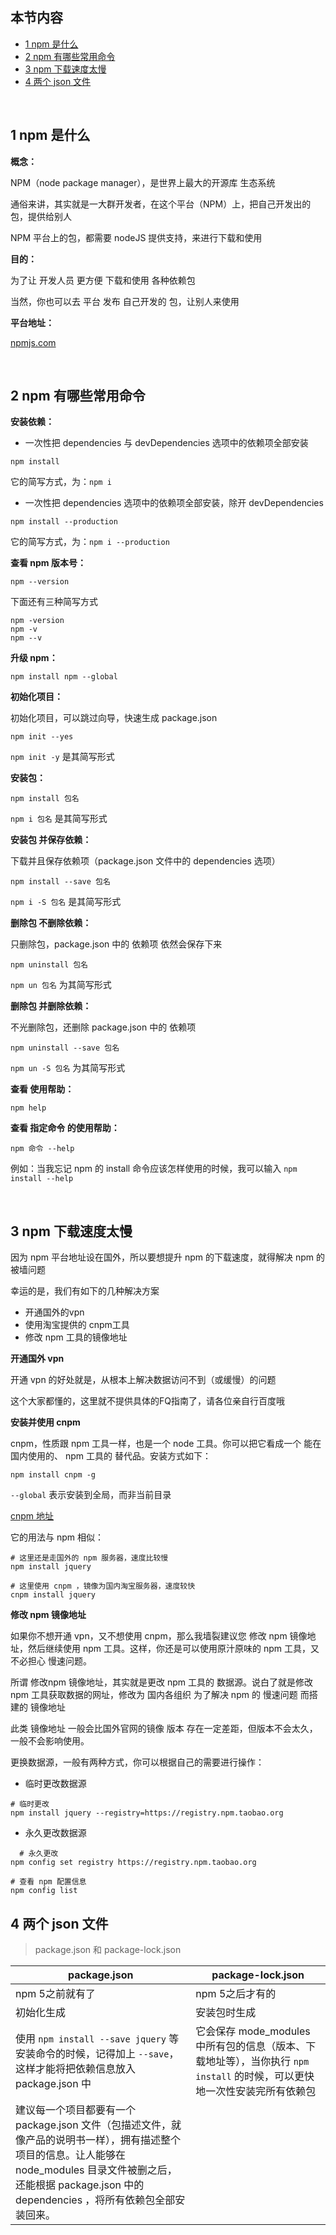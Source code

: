 ## 本节内容

- [1 npm 是什么](https://github.com/stevecchow/The-overview-of-node/blob/master/docs/2%20npm.md#1-npm-是什么)
- [2 npm 有哪些常用命令](https://github.com/stevecchow/The-overview-of-node/blob/master/docs/2%20npm.md#2-npm-有哪些常用命令)
- [3 npm 下载速度太慢](https://github.com/stevecchow/The-overview-of-node/blob/master/docs/2%20npm.md#3-npm-下载速度太慢)
- [4  两个 json 文件](https://github.com/stevecchow/The-overview-of-node/blob/master/docs/2%20npm.md#4-两个-json-文件)



<br/>



## 1 npm 是什么

**概念：**

NPM（node package manager），是世界上最大的开源库 生态系统

通俗来讲，其实就是一大群开发者，在这个平台（NPM）上，把自己开发出的 包，提供给别人

NPM 平台上的包，都需要 nodeJS 提供支持，来进行下载和使用

**目的：**

为了让 开发人员 更方便 下载和使用 各种依赖包

当然，你也可以去 平台 发布 自己开发的 包，让别人来使用

**平台地址：**

[npmjs.com](npmjs.com)



<br/>



## 2 npm 有哪些常用命令

**安装依赖：**

- 一次性把 dependencies 与 devDependencies 选项中的依赖项全部安装

```shell
npm install
```

它的简写方式，为：`npm i`

- 一次性把 dependencies 选项中的依赖项全部安装，除开 devDependencies

```shell
npm install --production
```


它的简写方式，为：`npm i --production`



**查看 npm 版本号：**

```shell
npm --version
```

下面还有三种简写方式

```shell
npm -version
npm -v
npm --v
```



**升级 npm：**

```shell
npm install npm --global
```



**初始化项目：**

初始化项目，可以跳过向导，快速生成 package.json 

```shell
npm init --yes
```

`npm init -y` 是其简写形式



**安装包：**

```shell
npm install 包名
```

`npm i 包名` 是其简写形式



**安装包 并保存依赖：**

下载并且保存依赖项（package.json 文件中的 dependencies 选项）

```shell
npm install --save 包名
```

`npm i -S 包名` 是其简写形式



**删除包 不删除依赖：**

只删除包，package.json 中的 依赖项 依然会保存下来

```shell
npm uninstall 包名
```

`npm un 包名` 为其简写形式



**删除包 并删除依赖：**

不光删除包，还删除 package.json 中的 依赖项

```shell
npm uninstall --save 包名
```

`npm un -S 包名` 为其简写形式



**查看 使用帮助：**

```shell
npm help
```



**查看 指定命令 的使用帮助：**

```shell
npm 命令 --help
```

例如：当我忘记 npm 的 install 命令应该怎样使用的时候，我可以输入 `npm install --help`



<br/>



## 3 npm 下载速度太慢

因为 npm 平台地址设在国外，所以要想提升 npm 的下载速度，就得解决 npm 的 被墙问题

幸运的是，我们有如下的几种解决方案

- 开通国外的vpn
- 使用淘宝提供的 cnpm工具
- 修改 npm 工具的镜像地址



**开通国外 vpn**

开通 vpn 的好处就是，从根本上解决数据访问不到（或缓慢）的问题

这个大家都懂的，这里就不提供具体的FQ指南了，请各位亲自行百度哦



**安装并使用 cnpm**

cnpm，性质跟 npm 工具一样，也是一个 node 工具。你可以把它看成一个 能在国内使用的、 npm 工具的 替代品。安装方式如下：

```shell
npm install cnpm -g
```

`--global` 表示安装到全局，而非当前目录

[cnpm 地址](http://npm.taobao.org/)

它的用法与 npm 相似：

```shell
# 这里还是走国外的 npm 服务器，速度比较慢
npm install jquery

# 这里使用 cnpm ，镜像为国内淘宝服务器，速度较快
cnpm install jquery
```



**修改 npm 镜像地址**

如果你不想开通 vpn，又不想使用 cnpm，那么我墙裂建议您 修改 npm 镜像地址，然后继续使用 npm 工具。这样，你还是可以使用原汁原味的 npm 工具，又不必担心 慢速问题。

所谓 修改npm 镜像地址，其实就是更改 npm 工具的 数据源。说白了就是修改 npm 工具获取数据的网址，修改为 国内各组织 为了解决 npm 的 慢速问题 而搭建的 镜像地址

此类 镜像地址 一般会比国外官网的镜像 版本 存在一定差距，但版本不会太久，一般不会影响使用。

更换数据源，一般有两种方式，你可以根据自己的需要进行操作：

- 临时更改数据源

```shell
# 临时更改
npm install jquery --registry=https://registry.npm.taobao.org
```

- 永久更改数据源

```shell
  # 永久更改
npm config set registry https://registry.npm.taobao.org

# 查看 npm 配置信息
npm config list
```



## 4 两个 json 文件

>  package.json 和 package-lock.json

| package.json                                                 | package-lock.json                                            |
| ------------------------------------------------------------ | ------------------------------------------------------------ |
| npm 5之前就有了                                              | npm 5之后才有的                                              |
| 初始化生成                                                   | 安装包时生成                                                 |
| 使用 `npm install --save jquery` 等安装命令的时候，记得加上 `--save`，这样才能将把依赖信息放入 package.json 中 | 它会保存 mode_modules 中所有包的信息（版本、下载地址等），当你执行 `npm install` 的时候，可以更快地一次性安装完所有依赖包 |
| 建议每一个项目都要有一个 package.json 文件（包描述文件，就像产品的说明书一样），拥有描述整个项目的信息。让人能够在 node_modules 目录文件被删之后，还能根据 package.json 中的 dependencies ，将所有依赖包全部安装回来。 |                                                              |

